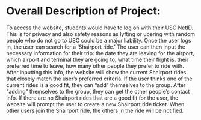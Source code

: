 # Overall Description of Project: <br>

To access the website, students would have to log on with their USC NetID. This is for privacy and also safety reasons as lyfting or ubering with random people who do not go to USC could be a major liability. Once the user logs in, the user can search for a ‘Shairport ride.’ The user can then input the necessary information for their trip: the date they are leaving for the airport, which airport and terminal they are going to, what time their flight is, their preferred time to leave, how many other people they prefer to ride with. After inputting this info, the website will show the current Shairport rides that closely match the user’s preferred criteria. If the user thinks one of the current rides is a good fit, they can “add” themselves to the group. After “adding” themselves to the group, they can get the other people’s contact info. If there are no Shairport rides that are a good fit for the user, the website will prompt the user to create a new Shairport ride ticket. When other users join the Shairport ride, the others in the ride will be notified.
